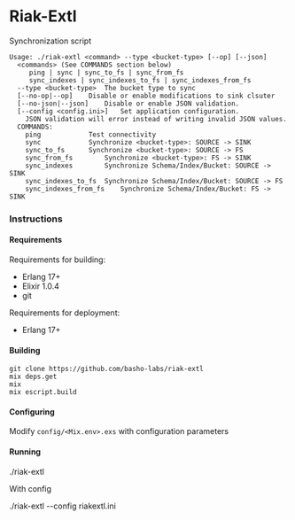 Riak-Extl
========

Synchronization script

```
Usage: ./riak-extl <command> --type <bucket-type> [--op] [--json]
  <commands> (See COMMANDS section below)
	 ping | sync | sync_to_fs | sync_from_fs
	 sync_indexes | sync_indexes_to_fs | sync_indexes_from_fs
  --type <bucket-type>	The bucket type to sync
  [--no-op|--op]	Disable or enable modifications to sink clsuter
  [--no-json|--json]	Disable or enable JSON validation.
  [--config <config.ini>]	Set application configuration.
	JSON validation will error instead of writing invalid JSON values.
  COMMANDS:
	ping			Test connectivity
	sync			Synchronize <bucket-type>: SOURCE -> SINK
	sync_to_fs		Synchronize <bucket-type>: SOURCE -> FS
	sync_from_fs		Synchronize <bucket-type>: FS -> SINK
	sync_indexes		Synchronize Schema/Index/Bucket: SOURCE -> SINK
	sync_indexes_to_fs	Synchronize Schema/Index/Bucket: SOURCE -> FS
	sync_indexes_from_fs	Synchronize Schema/Index/Bucket: FS -> SINK
```

### Instructions

#### Requirements

Requirements for building:

  * Erlang 17+
  * Elixir 1.0.4
  * git

Requirements for deployment:

  * Erlang 17+

#### Building

  ```
  git clone https://github.com/basho-labs/riak-extl
  mix deps.get
  mix
  mix escript.build
  ```

#### Configuring

  Modify ```config/<Mix.env>.exs``` with configuration parameters

#### Running

  ./riak-extl

With config

  ./riak-extl --config riakextl.ini
